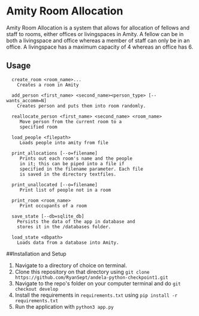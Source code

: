 # Amity Room Allocation

Amity Room Allocation is a system that allows for allocation of fellows and
staff to rooms, either offices or livingspaces in Amity. A fellow can be in both
a livingspace and office whereas a member of staff can only be in an office. A 
livingspace has a maximum capacity of 4 whereas an office has 6.

Usage 
----------

      create_room <room_name>...
        Creates a room in Amity
       
      add_person <first_name> <second_name><person_type> [--wants_accomm=N]
        Creates person and puts them into room randomly.
      
      reallocate_person <first_name> <second_name> <room_name>
         Move person from the current room to a
         specified room
      
      load_people <filepath>
         Loads people into amity from file
      
      print_allocations [--o=filename]
         Prints out each room's name and the people
         in it; this can be piped into a file if
         specified in the filename parameter. Each file
         is saved in the directory textfiles.
  
      print_unallocated [--o=filename]
         Print list of people not in a room
      
      print_room <room_name>
         Print occupants of a room
      
      save_state [--db=sqlite_db]
        Persists the data of the app in database and
        stores it in the /databases folder.
      
      load_state <dbpath>
        Loads data from a database into Amity.
    
##Installation and Setup
1. Navigate to a directory of choice on terminal.
2. Clone this repository on that directory using `git clone https://github.com/RyanSept/andela-python-checkpoint1.git`
3. Navigate to the repo's folder on your computer terminal and do `git checkout develop`
4. Install the requirements in `requirements.txt` using `pip install -r requirements.txt`
5. Run the application with `python3 app.py`